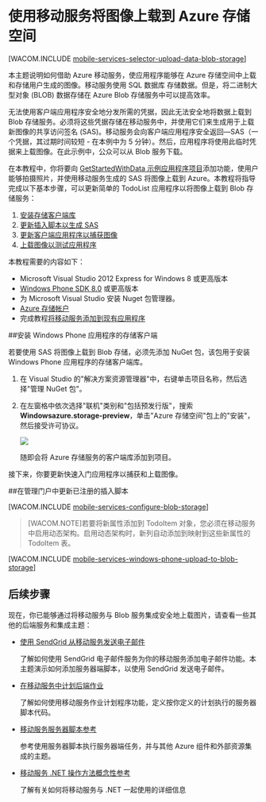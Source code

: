 <properties pageTitle="使用移动服务将图像上载到 blob 存储区 (Windows Phone) | 移动服务" metaKeywords="" description="了解如何使用移动服务将图像上载到 Azure Blob 存储。" metaCanonical="" disqusComments="0" umbracoNaviHide="1" documentationCenter="Mobile" title="Upload images to Azure Storage by using Mobile Services" authors="wesmc" writer="wesmc" />
<tags ms.service=""
    ms.date="02/23/2015"
    wacn.date="04/11/2015"
    />

# 使用移动服务将图像上载到 Azure 存储空间

[WACOM.INCLUDE [mobile-services-selector-upload-data-blob-storage](../includes/mobile-services-selector-upload-data-blob-storage.md)]

本主题说明如何借助 Azure 移动服务，使应用程序能够在 Azure 存储空间中上载和存储用户生成的图像。移动服务使用 SQL 数据库 存储数据。但是，将二进制大型对象 (BLOB) 数据存储在 Azure Blob 存储服务中可以提高效率。 

无法使用客户端应用程序安全地分发所需的凭据，因此无法安全地将数据上载到 Blob 存储服务。必须将这些凭据存储在移动服务中，并使用它们来生成用于上载新图像的共享访问签名 (SAS)。移动服务会向客户端应用程序安全返回&mdash;SAS（一个凭据，其过期时间较短 - 在本例中为 5 分钟）。然后，应用程序将使用此临时凭据来上载图像。在此示例中，公众可以从 Blob 服务下载。

在本教程中，你将要向 [GetStartedWithData 示例应用程序项目](/zh-cn/documentation/articles/mobile-services-windows-phone-get-started-data)添加功能，使用户能够拍摄照片，并使用移动服务生成的 SAS 将图像上载到 Azure。本教程将指导完成以下基本步骤，可以更新简单的 TodoList 应用程序以将图像上载到 Blob 存储服务：

1. [安装存储客户端库]
2. [更新插入脚本以生成 SAS]
3. [更新客户端应用程序以捕获图像]
4. [上载图像以测试应用程序]

本教程需要的内容如下：

+ Microsoft Visual Studio 2012 Express for Windows 8 或更高版本
+ [Windows Phone SDK 8.0] 或更高版本
+ 为 Microsoft Visual Studio 安装 Nuget 包管理器。
+ [Azure 存储帐户][如何创建存储帐户]
+ 完成教程[将移动服务添加到现有应用程序](/zh-cn/documentation/articles/mobile-services-windows-phone-get-started-data)  


##<a name="install-storage-client"></a>安装 Windows Phone 应用程序的存储客户端

若要使用 SAS 将图像上载到 Blob 存储，必须先添加 NuGet 包，该包用于安装 Windows Phone 应用程序的存储客户端库。

1. 在 Visual Studio 的"解决方案资源管理器"中，右键单击项目名称，然后选择"管理 NuGet 包"。

2. 在左窗格中依次选择"联机"类别和"包括预发行版"，搜索 **Windowsazure.storage-preview**，单击"Azure 存储空间"包上的"安装"，然后接受许可协议。 

  	![][2]

  	随即会将 Azure 存储服务的客户端库添加到项目。

接下来，你要更新快速入门应用程序以捕获和上载图像。

##<a name="update-scripts"></a>在管理门户中更新已注册的插入脚本


[WACOM.INCLUDE [mobile-services-configure-blob-storage](../includes/mobile-services-configure-blob-storage.md)]

>[WACOM.NOTE]若要将新属性添加到 TodoItem 对象，您必须在移动服务中启用动态架构。启用动态架构时，新列自动添加到映射到这些新属性的 TodoItem 表。

[WACOM.INCLUDE [mobile-services-windows-phone-upload-to-blob-storage](../includes/mobile-services-windows-phone-upload-to-blob-storage.md)]


## <a name="next-steps"> </a>后续步骤

现在，你已能够通过将移动服务与 Blob 服务集成安全地上载图片，请查看一些其他的后端服务和集成主题：

+ [使用 SendGrid 从移动服务发送电子邮件]
 
  了解如何使用 SendGrid 电子邮件服务为你的移动服务添加电子邮件功能。本主题演示如何添加服务器端脚本，以使用 SendGrid 发送电子邮件。

+ [在移动服务中计划后端作业]

  了解如何使用移动服务作业计划程序功能，定义按你定义的计划执行的服务器脚本代码。

+ [移动服务服务器脚本参考]

  参考使用服务器脚本执行服务器端任务，并与其他 Azure 组件和外部资源集成的主题。
 
+ [移动服务 .NET 操作方法概念性参考]

  了解有关如何将移动服务与 .NET 一起使用的详细信息
  
 
<!-- Anchors. -->
[安装存储客户端库]: #install-storage-client
[更新客户端应用程序以捕获图像]: #add-select-images
[更新插入脚本以生成 SAS]: #update-scripts
[上载图像以测试应用程序]: #test
[后续步骤]:#next-steps

<!-- Images. -->


[2]: ./media/mobile-services-windows-phone-upload-data-blob-storage/mobile-add-storage-nuget-package-dotnet.png


[5]: ./media/mobile-services-windows-phone-upload-data-blob-storage/mobile-upload-blob-app-WMAppmanifest-wp8.png
[6]: ./media/mobile-services-windows-phone-upload-data-blob-storage/mobile-upload-blob-app-view-wp8.png
[7]: ./media/mobile-services-windows-phone-upload-data-blob-storage/mobile-upload-blob-app-view-camera-wp8.png
[8]: ./media/mobile-services-windows-phone-upload-data-blob-storage/mobile-upload-blob-app-view-save-wp8.png
[9]: ./media/mobile-services-windows-phone-upload-data-blob-storage/mobile-upload-blob-app-view-final-wp8.png

[11]: ./media/mobile-services-windows-phone-upload-data-blob-storage/mobile-upload-blob-app-view-camera-accept-wp8.png

<!-- URLs. -->
[使用 SendGrid 从移动服务发送电子邮件]: /zh-cn/documentation/articles/store-sendgrid-mobile-services-send-email-scripts/
[在移动服务中计划后端作业]: /zh-cn/documentation/articles/mobile-services-schedule-recurring-tasks/
[移动服务服务器脚本参考]:/zh-cn/documentation/articles/mobile-services-how-to-use-server-scripts
[移动服务入门]: /zh-cn/documentation/articles/mobile-services-windows-phone-get-started

[Azure 管理门户]: https://manage.windowsazure.cn/
[如何创建存储帐户]: /zh-cn/documentation/articles/storage-create-storage-account
[应用商店应用程序的 Azure 存储客户端库]: http://go.microsoft.com/fwlink/p/?LinkId=276866 
[移动服务 .NET 操作方法概念性参考]: /zh-cn/documentation/articles/mobile-services-windows-dotnet-how-to-use-client-library
[Windows Phone SDK 8.0]: http://www.microsoft.com/zh-cn/download/details.aspx?id=35471


